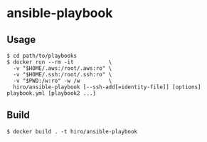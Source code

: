 # ansible-playbook

## Usage

```
$ cd path/to/playbooks
$ docker run --rm -it           \
  -v "$HOME/.aws:/root/.aws:ro" \
  -v "$HOME/.ssh:/root/.ssh:ro" \
  -v "$PWD:/w:ro" -w /w         \
  hiro/ansible-playbook [--ssh-add[=identity-file]] [options] playbook.yml [playbook2 ...]
```

## Build

```
$ docker build . -t hiro/ansible-playbook
```

